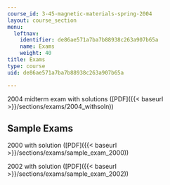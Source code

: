 ```yaml
---
course_id: 3-45-magnetic-materials-spring-2004
layout: course_section
menu:
  leftnav:
    identifier: de86ae571a7ba7b88938c263a907b65a
    name: Exams
    weight: 40
title: Exams
type: course
uid: de86ae571a7ba7b88938c263a907b65a

---
```


2004 midterm exam with solutions ([PDF]({{< baseurl >}}/sections/exams/2004_withsoln))

Sample Exams
------------

2000 with solution ([PDF]({{< baseurl >}}/sections/exams/sample_exam_2000))

2002 with solution ([PDF]({{< baseurl >}}/sections/exams/sample_exam_2002))